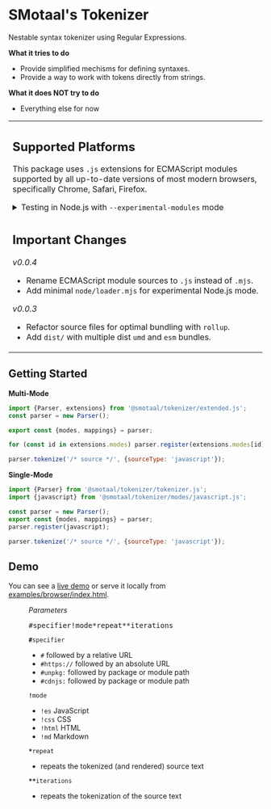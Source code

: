 # SMotaal's Tokenizer

Nestable syntax tokenizer using Regular Expressions.

**What it tries to do**

- Provide simplified mechisms for defining syntaxes.
- Provide a way to work with tokens directly from strings.

**What it does NOT try to do**

- Everything else for now

<table><tr><td>

## Supported Platforms

This package uses `.js` extensions for ECMAScript modules supported by all up-to-date versions of most modern browsers, specifically Chrome, Safari, Firefox. <span><details><summary>Testing in Node.js with <code>--experimental-modules</code> mode</summary>

For supporting Node.js versions, you can use this package by opting to use the `--experimental-modules --loader @smotaal/tokenizer/node/loader.mjs` approach intended to only be used for experimental work.

If you use your own custom loader, you can configure it to resolve `.js` files in this package for files that do not have a sibling `.mjs` file as `format: 'esm'` (dual formats should mostly be restricted to the `dist` folder in general).

Please note that no efforts are intended to make this package operational with tooling commonly used to down-transpile code for runtimes that do not natively support ECMAScript modules. If you use this path and it works, it will likely not behave as intended leading to issues that I am not able to address.

</details></span></td></tr><tr><td>

## Important Changes

*v0.0.4*
- Rename ECMAScript module sources to `.js` instead of `.mjs`.
- Add minimal `node/loader.mjs` for experimental Node.js mode.

*v0.0.3*
- Refactor source files for optimal bundling with `rollup`.
- Add `dist/` with multiple dist `umd` and `esm` bundles.

</td></tr></table>

## Getting Started

<figcaption><b>Multi-Mode</b></figcaption>

```js
import {Parser, extensions} from '@smotaal/tokenizer/extended.js';
const parser = new Parser();

export const {modes, mappings} = parser;

for (const id in extensions.modes) parser.register(extensions.modes[id]);

parser.tokenize('/* source */', {sourceType: 'javascript'});
```

<figcaption><b>Single-Mode</b></figcaption>

```js
import {Parser} from '@smotaal/tokenizer/tokenizer.js';
import {javascript} from '@smotaal/tokenizer/modes/javascript.js';

const parser = new Parser();
export const {modes, mappings} = parser;
parser.register(javascript);

parser.tokenize('/* source */', {sourceType: 'javascript'});
```

## Demo

You can see a [live demo](https://smotaal.github.io/markup/packages/@smotaal/tokenizer/examples/browser/) or serve it locally from [examples/browser/index.html](examples/browser/index.html).


<figure>

<figcaption><i>Parameters</i></figcaption>

<pre>#specifier!mode*repeat**iterations</pre>

<code><b>#</b>specifier</code>

- `#` followed by a relative URL
- `#https://` followed by an absolute URL
- `#unpkg:` followed by package or module path
- `#cdnjs:` followed by package or module path

<code><b>!</b>mode</code>

- `!es` JavaScript
- `!css` CSS
- `!html` HTML
- `!md` Markdown

<code><b>&#42;</b>repeat</code>

- repeats the tokenized (and rendered) source text

<code><b>&#42;&#42;</b>iterations</code>

- repeats the tokenization of the source text

</figure>
